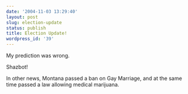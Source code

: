 ```yaml
---
date: '2004-11-03 13:29:40'
layout: post
slug: election-update
status: publish
title: Election Update!
wordpress_id: '39'
---
```


My prediction was wrong.  
  
  
Shazbot!  
  
  


In other news, Montana passed a ban on Gay Marriage, and at the same time passed a law allowing medical marijuana.
